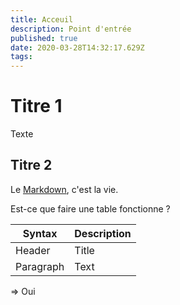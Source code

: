 ```yaml
---
title: Acceuil
description: Point d'entrée
published: true
date: 2020-03-28T14:32:17.629Z
tags: 
---
```


# Titre 1

Texte

## Titre 2

Le [Markdown](https://fr.wikipedia.org/wiki/Markdown), c'est la vie.

Est-ce que faire une table fonctionne ?

| Syntax | Description |
| ----------- | ----------- |
| Header | Title |
| Paragraph | Text |

=> Oui